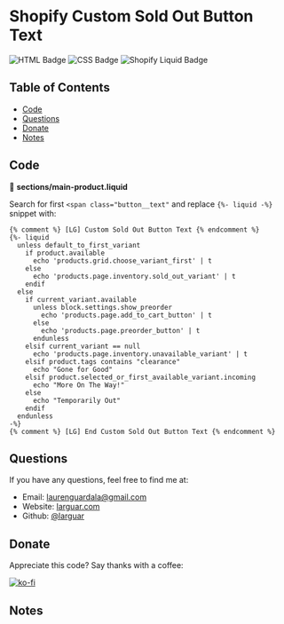 # Shopify Custom Sold Out Button Text


![HTML Badge](https://img.shields.io/badge/-HTML-323795) ![CSS Badge](https://img.shields.io/badge/-CSS-01A990) ![Shopify Liquid Badge](https://img.shields.io/badge/-Shopify%20Liquid-750460)


## Table of Contents 
* [Code](#code)    
* [Questions](#questions) 
* [Donate](#donate)
* [Notes](#notes)


## Code

:file_folder: **sections/main-product.liquid**

Search for first `<span class="button__text"` and replace `{%- liquid -%}` snippet with:
```
{% comment %} [LG] Custom Sold Out Button Text {% endcomment %}
{%- liquid
  unless default_to_first_variant
    if product.available
      echo 'products.grid.choose_variant_first' | t
    else
      echo 'products.page.inventory.sold_out_variant' | t
    endif
  else
    if current_variant.available
      unless block.settings.show_preorder
        echo 'products.page.add_to_cart_button' | t
      else
        echo 'products.page.preorder_button' | t
      endunless
    elsif current_variant == null
      echo 'products.page.inventory.unavailable_variant' | t
    elsif product.tags contains "clearance"
      echo "Gone for Good"
    elsif product.selected_or_first_available_variant.incoming
      echo "More On The Way!"
    else
      echo "Temporarily Out"
    endif
  endunless
-%}
{% comment %} [LG] End Custom Sold Out Button Text {% endcomment %}
```

## Questions
If you have any questions, feel free to find me at:
* Email: laurenguardala@gmail.com
* Website: [larguar.com](https://larguar.com)
* Github: [@larguar](https://github.com/larguar)


## Donate
Appreciate this code? Say thanks with a coffee:

[![ko-fi](https://www.ko-fi.com/img/githubbutton_sm.svg)](https://ko-fi.com/W7W21YVJJ)


## Notes
[^1]: This code is specific to the [Combine](https://themes.shopify.com/themes/combine/styles/objects) theme in Shopify, but should work for other themes with some adjustments. File names will likely be different across themes.
[^2]: Replacing the contents means the settings on the Customize end will no longer work (sold out badge, discount badge, and custom badges).
[^3]: This is the file I created for my shop's custom CSS styles. If you have your own file already created, you can add this snippet to that file. If you need to create a new file, just make sure you link to it in your `layout/theme.liquid` file.
